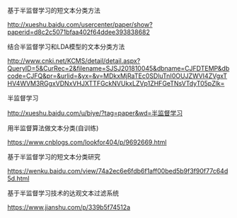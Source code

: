 基于半监督学习的短文本分类方法

http://xueshu.baidu.com/usercenter/paper/show?paperid=d8c2c5071bfaa402f64ddee393838682

结合半监督学习和LDA模型的文本分类方法

http://www.cnki.net/KCMS/detail/detail.aspx?QueryID=5&CurRec=2&filename=SJSJ201810045&dbname=CJFDTEMP&dbcode=CJFQ&pr=&urlid=&yx=&v=MDkxMjRaTEc0SDluTnI0OUJZWVI4ZVgxTHV4WVM3RGgxVDNxVHJXTTFGckNVUkxLZVp1ZHFGeTNsVTdyT05pZlk=

半监督学习

http://xueshu.baidu.com/u/biye/?tag=paper&wd=半监督学习

用半监督算法做文本分类(自训练)

https://www.cnblogs.com/lookfor404/p/9692669.html

基于半监督学习的短文本分类研究

https://wenku.baidu.com/view/74a2ec6e6fdb6f1aff00bed5b9f3f90f77c64d5d.html

基于半监督学习技术的达观文本过滤系统

https://www.jianshu.com/p/339b5f74512a
